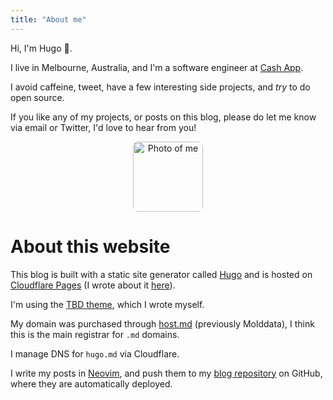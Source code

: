 ```yaml
---
title: "About me"
---
```


Hi, I'm Hugo 👋.

  I live in Melbourne, Australia, and I'm a software engineer at <span class="cashapp functional"><a href="https://cash.app">Cash App</a></span>.


I avoid caffeine, tweet, have a few interesting side projects, and _try_ to do open source.

If you like any of my projects, or posts on this blog, please do let me know via email or Twitter, I'd love to hear from you!

<center><img src="/images/avatar.png" alt="Photo of me" style="width:7rem;border-radius: 8px;"></center>

# About this website

This blog is built with a static site generator called [Hugo](https://gohugo.io/) and is hosted on [Cloudflare Pages](https://pages.cloudflare.com/) (I wrote about it [here](/post/moving-to-cloudflare-pages/)).

I'm using the [TBD theme](https://github.com/hugomd/blog/tree/develop/themes/simple), which I wrote myself.

My domain was purchased through [host.md](https://host.md/) (previously Molddata), I think this is the main registrar for `.md` domains.

I manage DNS for `hugo.md` via Cloudflare.

I write my posts in [Neovim](https://neovim.io/), and push them to my [blog repository](https://github.com/hugomd/blog) on GitHub, where they are automatically deployed.
